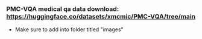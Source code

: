 ### PMC-VQA medical qa data download: https://huggingface.co/datasets/xmcmic/PMC-VQA/tree/main
- Make sure to add into folder titled "images"
